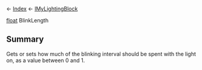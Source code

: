 ← [Index](Api-Index) ← [IMyLightingBlock](Sandbox.ModAPI.Ingame.IMyLightingBlock)

[float](System.Single) BlinkLength

## Summary

Gets or sets how much of the blinking interval should be spent with the light on, as a value between 0 and 1.

